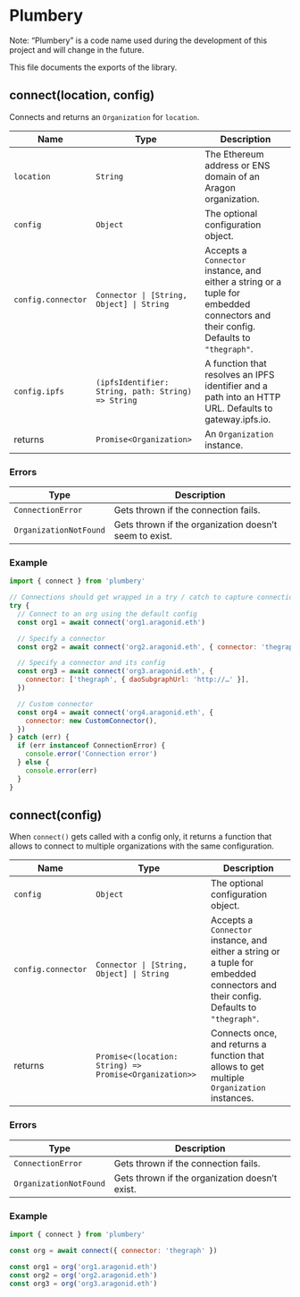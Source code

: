 # Plumbery

Note: “Plumbery” is a code name used during the development of this project and will change in the future.

This file documents the exports of the library.

## connect(location, config)

Connects and returns an `Organization` for `location`.

| Name               | Type                                               | Description                                                                                                                        |
| ------------------ | -------------------------------------------------- | ---------------------------------------------------------------------------------------------------------------------------------- |
| `location`         | `String`                                           | The Ethereum address or ENS domain of an Aragon organization.                                                                      |
| `config`           | `Object`                                           | The optional configuration object.                                                                                                 |
| `config.connector` | `Connector \| [String, Object] \| String`          | Accepts a `Connector` instance, and either a string or a tuple for embedded connectors and their config. Defaults to `"thegraph"`. |
| `config.ipfs`      | `(ipfsIdentifier: String, path: String) => String` | A function that resolves an IPFS identifier and a path into an HTTP URL. Defaults to gateway.ipfs.io.                              |
| returns            | `Promise<Organization>`                            | An `Organization` instance.                                                                                                        |

### Errors

| Type                   | Description                                            |
| ---------------------- | ------------------------------------------------------ |
| `ConnectionError`      | Gets thrown if the connection fails.                   |
| `OrganizationNotFound` | Gets thrown if the organization doesn’t seem to exist. |

### Example

```js
import { connect } from 'plumbery'

// Connections should get wrapped in a try / catch to capture connection errors.
try {
  // Connect to an org using the default config
  const org1 = await connect('org1.aragonid.eth')

  // Specify a connector
  const org2 = await connect('org2.aragonid.eth', { connector: 'thegraph' })

  // Specify a connector and its config
  const org3 = await connect('org3.aragonid.eth', {
    connector: ['thegraph', { daoSubgraphUrl: 'http://…' }],
  })

  // Custom connector
  const org4 = await connect('org4.aragonid.eth', {
    connector: new CustomConnector(),
  })
} catch (err) {
  if (err instanceof ConnectionError) {
    console.error('Connection error')
  } else {
    console.error(err)
  }
}
```

## connect(config)

When `connect()` gets called with a config only, it returns a function that allows to connect to multiple organizations with the same configuration.

| Name               | Type                                                   | Description                                                                                                                        |
| ------------------ | ------------------------------------------------------ | ---------------------------------------------------------------------------------------------------------------------------------- |
| `config`           | `Object`                                               | The optional configuration object.                                                                                                 |
| `config.connector` | `Connector \| [String, Object] \| String`              | Accepts a `Connector` instance, and either a string or a tuple for embedded connectors and their config. Defaults to `"thegraph"`. |
| returns            | `Promise<(location: String) => Promise<Organization>>` | Connects once, and returns a function that allows to get multiple `Organization` instances.                                        |

### Errors

| Type                   | Description                                    |
| ---------------------- | ---------------------------------------------- |
| `ConnectionError`      | Gets thrown if the connection fails.           |
| `OrganizationNotFound` | Gets thrown if the organization doesn’t exist. |

### Example

```js
import { connect } from 'plumbery'

const org = await connect({ connector: 'thegraph' })

const org1 = org('org1.aragonid.eth')
const org2 = org('org2.aragonid.eth')
const org3 = org('org3.aragonid.eth')
```
